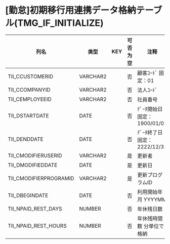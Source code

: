 # [勤怠]初期移行用連携データ格納テーブル(TMG_IF_INITIALIZE)
| 列名   | 类型   | KEY  | 可否为空 | 注释   |
| ---- | ---- | ---- | ---- | ---- |
|TII_CCUSTOMERID|VARCHAR2||否|顧客ｺｰﾄﾞ                        固定：01                                                       |
|TII_CCOMPANYID|VARCHAR2||否|法人ｺｰﾄﾞ                                                                                    |
|TII_CEMPLOYEEID|VARCHAR2||否|社員番号                                                                                      |
|TII_DSTARTDATE|DATE||否|ﾃﾞｰﾀ開始日                       固定：1900/01/01                                               |
|TII_DENDDATE|DATE||否|ﾃﾞｰﾀ終了日                       固定：2222/12/31                                               |
|TII_CMODIFIERUSERID|VARCHAR2||是|更新者                                                                                       |
|TII_DMODIFIEDDATE|DATE||是|更新日                                                                                       |
|TII_CMODIFIERPROGRAMID|VARCHAR2||是|更新プログラムID                                                                                 |
|TII_DBEGINDATE|DATE||否|利用開始年月                        YYYYMM                                                      |
|TII_NPAID_REST_DAYS|NUMBER||否|年休残日数                                                                                     |
|TII_NPAID_REST_HOURS|NUMBER||否|年休残時間数                        分単位で格納                                                      |
